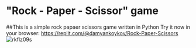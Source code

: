 # "Rock - Paper - Scissor" game
##This is a simple rock papaer scissors game written in Python
Try it now in your browser: https://replit.com/@damyankoykov/Rock-Paper-Scissors
![rkflz09s](https://github.com/DamyanKoykov/Rock-Paper-Scissors/assets/147879727/81ba422d-7db2-4222-a0de-44b4215f0bff)

